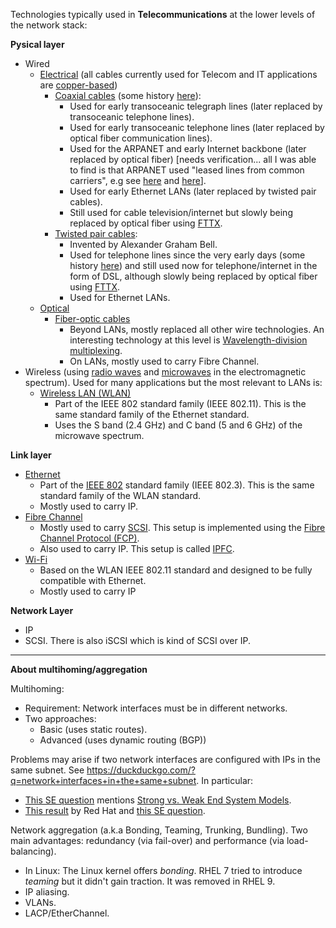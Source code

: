 Technologies typically used in **Telecommunications** at the lower levels of the network stack:

**Pysical layer**

- Wired
	 - [Electrical](https://en.wikipedia.org/wiki/Electrical_wiring) (all cables currently used for Telecom and IT applications are [copper-based](https://en.wikipedia.org/wiki/Copper_conductor))
		 - [Coaxial cables](https://en.wikipedia.org/wiki/Coaxial_cable) (some history [here](https://www.arrl.org/files/file/Technology/pdf/QST_Aug_2001_p62-64.pdf)):
			 - Used for early transoceanic telegraph lines (later replaced by transoceanic telephone lines).
			 - Used for early transoceanic telephone lines (later replaced by optical fiber communication lines).
			 - Used for the ARPANET and early Internet backbone (later replaced by optical fiber) \[needs verification... all I was able to find is that ARPANET used "leased lines from common carriers", e.g see [here](https://web.archive.org/web/20160324032800/http://www.packet.cc/files/arpanet-computernet.html) and [here](https://www.walden-family.com/public/1970-imp-afips.pdf)].
			 - Used for early Ethernet LANs (later replaced by twisted pair cables).
			 - Still used for cable television/internet but slowly being replaced by optical fiber using [FTTX](https://en.wikipedia.org/wiki/Fiber_to_the_x).
		 - [Twisted pair cables](https://en.wikipedia.org/wiki/Twisted_pair):
			 - Invented by Alexander Graham Bell.
			 - Used for telephone lines since the very early days (some history [here](https://www.copper.org/applications/telecomm/consumer/evolution.html)) and still used now for telephone/internet in the form of DSL, although slowly being replaced by optical fiber using [FTTX](https://en.wikipedia.org/wiki/Fiber_to_the_x).
			 - Used for Ethernet LANs.
	- [Optical](https://en.wikipedia.org/wiki/Optical_fiber)
		- [Fiber-optic cables](https://en.wikipedia.org/wiki/Fiber-optic_cable)
			- Beyond LANs, mostly replaced all other wire technologies. An interesting technology at this level is [Wavelength-division multiplexing](https://en.wikipedia.org/wiki/Wavelength-division_multiplexing).
			- On LANs, mostly used to carry Fibre Channel.
- Wireless (using [radio waves](https://en.wikipedia.org/wiki/Radio) and [microwaves](https://en.wikipedia.org/wiki/Microwave) in the electromagnetic spectrum). Used for many applications but the most relevant to LANs is:
	- [Wireless LAN (WLAN)](https://en.wikipedia.org/wiki/IEEE_802.11)
		- Part of the IEEE 802 standard family (IEEE 802.11). This is the same standard family of the Ethernet standard.
		- Uses the S band (2.4 GHz) and C band (5 and 6 GHz) of the microwave spectrum.

**Link layer**

- [Ethernet](https://en.wikipedia.org/wiki/Ethernet)
	- Part of the [IEEE 802](https://en.wikipedia.org/wiki/IEEE_802) standard family (IEEE 802.3). This is the same standard family of the WLAN standard.
	- Mostly used to carry IP.
- [Fibre Channel](https://en.wikipedia.org/wiki/Fibre_Channel)
	- Mostly used to carry [SCSI](https://en.wikipedia.org/wiki/SCSI). This setup is implemented using the [Fibre Channel Protocol (FCP)](https://en.wikipedia.org/wiki/Fibre_Channel_Protocol).
	- Also used to carry IP. This setup is called [IPFC](https://en.wikipedia.org/wiki/IPFC).
- [Wi-Fi](https://en.wikipedia.org/wiki/Wi-Fi)
	- Based on the WLAN IEEE 802.11 standard and designed to be fully compatible with Ethernet.
	- Mostly used to carry IP

**Network Layer**

- IP
- SCSI. There is also iSCSI which is kind of SCSI over IP.

---

**About multihoming/aggregation**

Multihoming:

- Requirement: Network interfaces must be in different networks.
- Two approaches:
	- Basic (uses static routes).
	- Advanced (uses dynamic routing (BGP))

Problems may arise if two network interfaces are configured with IPs in the same subnet. See https://duckduckgo.com/?q=network+interfaces+in+the+same+subnet. In particular:

- [This SE question](https://serverfault.com/questions/415304/multiple-physical-interfaces-with-ips-on-the-same-subnet) mentions [Strong vs. Weak End System Models](https://wiki.treck.com/Appendix_C:_Strong_End_System_Model_/_Weak_End_System_Model).
- [This result](https://access.redhat.com/solutions/30564) by Red Hat and [this SE question](https://serverfault.com/questions/197752/several-ip-address-within-the-same-subnet-on-the-same-host).

Network aggregation (a.k.a Bonding, Teaming, Trunking, Bundling). Two main advantages: redundancy (via fail-over) and performance (via load-balancing).

- In Linux: The Linux kernel offers _bonding_. RHEL 7 tried to introduce _teaming_ but it didn't gain traction. It was removed in RHEL 9.
- IP aliasing.
- VLANs.
- LACP/EtherChannel.